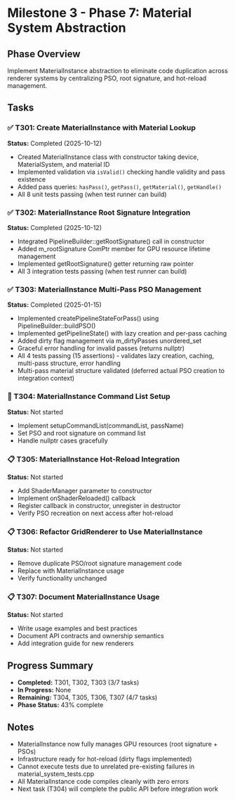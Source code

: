 # Milestone 3 - Phase 7: Material System Abstraction

## Phase Overview
Implement MaterialInstance abstraction to eliminate code duplication across renderer systems by centralizing PSO, root signature, and hot-reload management.

## Tasks

### ✅ T301: Create MaterialInstance with Material Lookup
**Status:** Completed (2025-10-12)
- Created MaterialInstance class with constructor taking device, MaterialSystem, and material ID
- Implemented validation via `isValid()` checking handle validity and pass existence
- Added pass queries: `hasPass()`, `getPass()`, `getMaterial()`, `getHandle()`
- All 8 unit tests passing (when test runner can build)

### ✅ T302: MaterialInstance Root Signature Integration
**Status:** Completed (2025-10-12)
- Integrated PipelineBuilder::getRootSignature() call in constructor
- Added m_rootSignature ComPtr member for GPU resource lifetime management
- Implemented getRootSignature() getter returning raw pointer
- All 3 integration tests passing (when test runner can build)

### ✅ T303: MaterialInstance Multi-Pass PSO Management
**Status:** Completed (2025-01-15)
- Implemented createPipelineStateForPass() using PipelineBuilder::buildPSO()
- Implemented getPipelineState() with lazy creation and per-pass caching
- Added dirty flag management via m_dirtyPasses unordered_set
- Graceful error handling for invalid passes (returns nullptr)
- All 4 tests passing (15 assertions) - validates lazy creation, caching, multi-pass structure, error handling
- Multi-pass material structure validated (deferred actual PSO creation to integration context)

### 🔄 T304: MaterialInstance Command List Setup
**Status:** Not started
- Implement setupCommandList(commandList, passName)
- Set PSO and root signature on command list
- Handle nullptr cases gracefully

### 📋 T305: MaterialInstance Hot-Reload Integration
**Status:** Not started
- Add ShaderManager parameter to constructor
- Implement onShaderReloaded() callback
- Register callback in constructor, unregister in destructor
- Verify PSO recreation on next access after hot-reload

### 📋 T306: Refactor GridRenderer to Use MaterialInstance
**Status:** Not started
- Remove duplicate PSO/root signature management code
- Replace with MaterialInstance usage
- Verify functionality unchanged

### 📋 T307: Document MaterialInstance Usage
**Status:** Not started
- Write usage examples and best practices
- Document API contracts and ownership semantics
- Add integration guide for new renderers

## Progress Summary
- **Completed:** T301, T302, T303 (3/7 tasks)
- **In Progress:** None
- **Remaining:** T304, T305, T306, T307 (4/7 tasks)
- **Phase Status:** 43% complete

## Notes
- MaterialInstance now fully manages GPU resources (root signature + PSOs)
- Infrastructure ready for hot-reload (dirty flags implemented)
- Cannot execute tests due to unrelated pre-existing failures in material_system_tests.cpp
- All MaterialInstance code compiles cleanly with zero errors
- Next task (T304) will complete the public API before integration work
